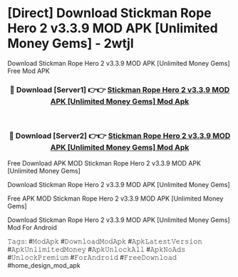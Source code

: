 # [Direct] Download Stickman Rope Hero 2 v3.3.9 MOD APK [Unlimited Money Gems] - 2wtjl
Download Stickman Rope Hero 2 v3.3.9 MOD APK [Unlimited Money Gems] Free Mod APK

<div align="center">
<h3>🔴 Download [Server1] 👉👉 <a href="https://apk-comot.site?title=Stickman_Rope_Hero_2_v3.3.9_MOD_APK_[Unlimited_Money_Gems]">Stickman Rope Hero 2 v3.3.9 MOD APK [Unlimited Money Gems] Mod Apk</a></h3><br>

<h3>🔴 Download [Server2] 👉👉 <a href="https://apk-comot.site?title=Stickman_Rope_Hero_2_v3.3.9_MOD_APK_[Unlimited_Money_Gems]">Stickman Rope Hero 2 v3.3.9 MOD APK [Unlimited Money Gems] Mod Apk</a></h3>
</div>


Free Download APK MOD Stickman Rope Hero 2 v3.3.9 MOD APK [Unlimited Money Gems]

Download Stickman Rope Hero 2 v3.3.9 MOD APK [Unlimited Money Gems] 

Free APK MOD Stickman Rope Hero 2 v3.3.9 MOD APK [Unlimited Money Gems] 

Download Stickman Rope Hero 2 v3.3.9 MOD APK [Unlimited Money Gems] Mod For Android

𝚃𝚊𝚐𝚜: #𝙼𝚘𝚍𝙰𝚙𝚔 #𝙳𝚘𝚠𝚗𝚕𝚘𝚊𝚍𝙼𝚘𝚍𝙰𝚙𝚔 #𝙰𝚙𝚔𝙻𝚊𝚝𝚎𝚜𝚝𝚅𝚎𝚛𝚜𝚒𝚘𝚗 #𝙰𝚙𝚔𝚄𝚗𝚕𝚒𝚖𝚒𝚝𝚎𝚍𝙼𝚘𝚗𝚎𝚢 #𝙰𝚙𝚔𝚄𝚗𝚕𝚘𝚌𝚔𝙰𝚕𝚕 #𝙰𝚙𝚔𝙽𝚘𝙰𝚍𝚜 #𝚄𝚗𝚕𝚘𝚌𝚔𝙿𝚛𝚎𝚖𝚒𝚞𝚖 #𝙵𝚘𝚛𝙰𝚗𝚍𝚛𝚘𝚒𝚍 #𝙵𝚛𝚎𝚎𝙳𝚘𝚠𝚗𝚕𝚘𝚊𝚍 #home_design_mod_apk